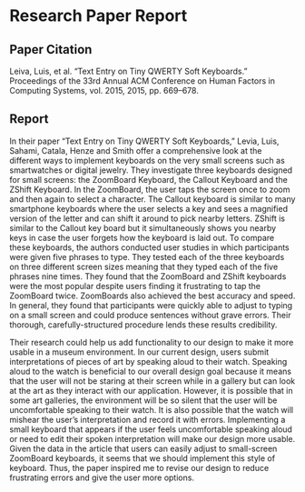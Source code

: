 # Research Paper Report
## Paper Citation
 Leiva, Luis, et al. “Text Entry on Tiny QWERTY Soft Keyboards.” Proceedings of the 33rd Annual ACM Conference on Human Factors in Computing Systems, vol. 2015, 2015, pp. 669–678. 
## Report
In their paper “Text Entry on Tiny QWERTY Soft Keyboards,” Levia, Luis, Sahami, Catala, Henze and Smith offer a comprehensive look at the different ways to implement keyboards on the very small screens such as smartwatches or digital jewelry. They investigate three keyboards designed for small screens: the ZoomBoard Keyboard, the Callout Keyboard and the ZShift Keyboard. In the ZoomBoard, the user taps the screen once to zoom and then again to select a character. The Callout keyboard is similar to many smartphone keyboards where the user selects a key and sees a magnified version of the letter and can shift it around to pick nearby letters. ZShift is similar to the Callout key board but it simultaneously shows you nearby keys in case the user forgets how the keyboard is laid out. To compare these keyboards, the authors conducted user studies in which participants were given five phrases to type. They tested each of the three keyboards on three different screen sizes meaning that they typed each of the five phrases nine times. They found that the ZoomBoard and ZShift keyboards were the most popular despite users finding it frustrating to tap the ZoomBoard twice. ZoomBoards also achieved the best accuracy and speed. In general, they found that participants were quickly able to adjust to typing on a small screen and could produce sentences without grave errors.  Their thorough, carefully-structured procedure lends these results credibility.

Their research could help us add functionality to our design to make it more usable in a museum environment. In our current design, users submit interpretations of pieces of art by speaking aloud to their watch. Speaking aloud to the watch is beneficial to our overall design goal because it means that the user will not be staring at their screen while in a gallery but can look at the art as they interact with our application. However, it is possible that in some art galleries, the environment will be so silent that the user will be uncomfortable speaking to their watch. It is also possible that the watch will mishear the user’s interpretation and record it with errors. Implementing a small keyboard that appears if the user feels uncomfortable speaking aloud or need to edit their spoken interpretation will make our design more usable. Given the data in the article that users can easily adjust to small-screen ZoomBoard keyboards, it seems that we should implement this style of keyboard. Thus, the paper inspired me to revise our design to reduce frustrating errors and give the user more options. 
